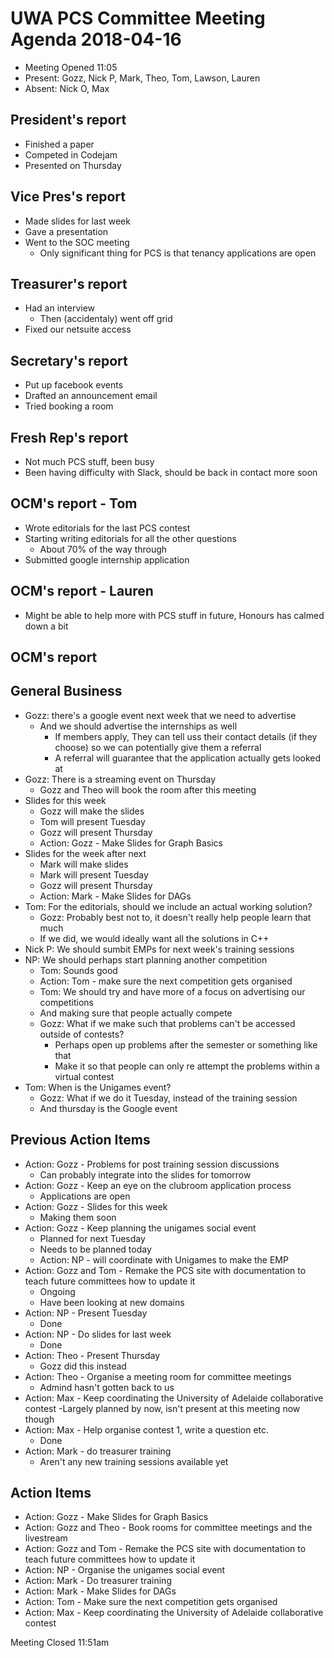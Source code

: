 # UWA PCS Committee Meeting Agenda 2018-04-16
 - Meeting Opened 11:05
 - Present: Gozz, Nick P, Mark, Theo, Tom, Lawson, Lauren
 - Absent: Nick O, Max

## President's report
 - Finished a paper
 - Competed in Codejam
 - Presented on Thursday
## Vice Pres's report
 - Made slides for last week
 - Gave a presentation
 - Went to the SOC meeting
   - Only significant thing for PCS is that tenancy applications are open
## Treasurer's report
 - Had an interview
   - Then (accidentaly) went off grid
 - Fixed our netsuite access
## Secretary's report
 - Put up facebook events
 - Drafted an announcement email
 - Tried booking a room
## Fresh Rep's report
 - Not much PCS stuff, been busy
 - Been having difficulty with Slack, should be back in contact more soon
## OCM's report - Tom
 - Wrote editorials for the last PCS contest
 - Starting writing editorials for all the other questions
   - About 70% of the way through
 - Submitted google internship application
## OCM's report - Lauren
 - Might be able to help more with PCS stuff in future, Honours has calmed down a bit
## OCM's report
## General Business
 - Gozz: there's a google event next week that we need to advertise
   - And we should advertise the internships as well
     - If members apply, They can tell uss their contact details (if they choose) so we can potentially give them a referral
     - A referral will guarantee that the application actually gets looked at
 - Gozz: There is a streaming event on Thursday
   - Gozz and Theo will book the room after this meeting
 - Slides for this week
   - Gozz will make the slides
   - Tom will present Tuesday
   - Gozz will present Thursday
   - Action: Gozz - Make Slides for Graph Basics
 - Slides for the week after next
   - Mark will make slides
   - Mark will present Tuesday
   - Gozz will present Thursday
   - Action: Mark - Make Slides for DAGs
 - Tom: For the editorials, should we include an actual working solution?
   - Gozz: Probably best not to, it doesn't really help people learn that much
   - If we did, we would ideally want all the solutions in C++
 - Nick P: We should sumbit EMPs for next week's training sessions
 - NP: We should perhaps start planning another competition
   - Tom: Sounds good
   - Action: Tom - make sure the next competition gets organised
   - Tom: We should try and have more of a focus on advertising our competitions
   - And making sure that people actually compete
   - Gozz: What if we make such that problems can't be accessed outside of contests?
     - Perhaps open up problems after the semester or something like that
     - Make it so that people can only re attempt the problems within a virtual contest
 - Tom: When is the Unigames event?
   - Gozz: What if we do it Tuesday, instead of the training session
   - And thursday is the Google event
## Previous Action Items
 - Action: Gozz - Problems for post training session discussions
   - Can probably integrate into the slides for tomorrow
 - Action: Gozz - Keep an eye on the clubroom application process
   - Applications are open
 - Action: Gozz - Slides for this week
   - Making them soon
 - Action: Gozz - Keep planning the unigames social event
   - Planned for next Tuesday
   - Needs to be planned today
   - Action: NP - will coordinate with Unigames to make the EMP
 - Action: Gozz and Tom - Remake the PCS site with documentation to teach future committees how to update it
   - Ongoing
   - Have been looking at new domains
 - Action: NP - Present Tuesday
   - Done
 - Action: NP - Do slides for last week
   - Done
 - Action: Theo - Present Thursday
   - Gozz did this instead
 - Action: Theo - Organise a meeting room for committee meetings
   - Admind hasn't gotten back to us
 - Action: Max - Keep coordinating the University of Adelaide collaborative contest
   -Largely planned by now, isn't present at this meeting now though
 - Action: Max - Help organise contest 1, write a question etc.
   - Done
 - Action: Mark - do treasurer training
   - Aren't any new training sessions available yet
## Action Items
  - Action: Gozz - Make Slides for Graph Basics
  - Action: Gozz and Theo - Book rooms for committee meetings and the livestream
  - Action: Gozz and Tom - Remake the PCS site with documentation to teach future committees how to update it
  - Action: NP - Organise the unigames social event
  - Action: Mark - Do treasurer training
  - Action: Mark - Make Slides for DAGs
  - Action: Tom - Make sure the next competition gets organised
  - Action: Max - Keep coordinating the University of Adelaide collaborative contest

 Meeting Closed 11:51am
